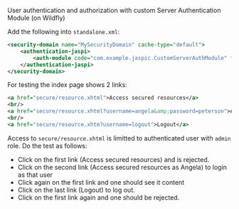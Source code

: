 User authentication and authorization with custom Server Authentication Module (on Wildfly)

Add the following into `standalone.xml`:

```xml
<security-domain name="MySecurityDomain" cache-type="default">
    <authentication-jaspi>
        <auth-module code="com.example.jaspic.CustomServerAuthModule" flag="required"/>
    </authentication-jaspi>
</security-domain>
```

For testing the index page shows 2 links:

```xml
<a href="secure/resource.xhtml">Access secured resources</a>
<br/>
<a href="secure/resource.xhtml?username=angela&amp;password=peterson">Access secured resources as Angela</a>
<br/>
<a href="secure/resource.xhtm?username=logout">Logout</a>
```

Access to `secure/resource.xhtml` is limitted to authenticated user with `admin` role. Do the test as follows:
- Click on the first link (Access secured resources) and is rejected.
- Click on the second link (Access secured resources as Angela) to login as that user
- Click again on the first link and one should see it content
- Click on the last link (Logout) to log out.
- Click on the first link again and one should be rejected.